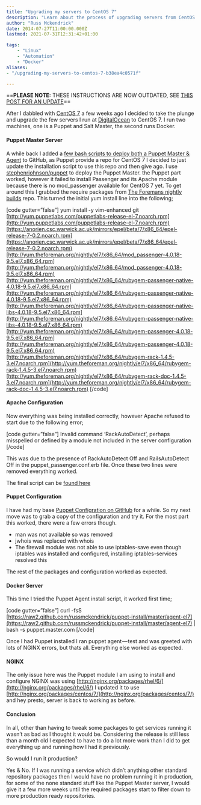 ```yaml
---
title: "Upgrading my servers to CentOS 7"
description: "Learn about the process of upgrading servers from CentOS 6 to CentOS 7, including updates for Puppet Master server, Apache configuration, and Docker server."
author: "Russ Mckendrick"
date: 2014-07-27T11:00:00.000Z
lastmod: 2021-07-31T12:31:42+01:00

tags:
    - "Linux"
    - "Automation"
    - "Docker"
aliases:
- "/upgrading-my-servers-to-centos-7-b38ea4c0571f"

---
```


==**PLEASE NOTE:** THESE INSTRUCTIONS ARE NOW OUTDATED, SEE [THIS POST FOR AN UPDATE](/2015/07/12/update-to-puppet-install-script/)==

After I dabbled with [CentOS 7](/2014/07/12/first-play-with-centos-7.0/) a few weeks ago I decided to take the plunge and upgrade the few servers I run at [DigitalOcean](https://www.digitalocean.com/?refcode=52ec4dc3647e) to CentOS 7. I run two machines, one is a Puppet and Salt Master, the second runs Docker.

#### Puppet Master Server

A while back I added a [few bash scripts to deploy both a Puppet Master & Agent](https://github.com/russmckendrick/puppet-install) to GitHub, as Puppet provide a repo for CentOS 7 I decided to just update the installation script to use this repo and then give ago. I use [stephenrjohnson/puppet](https://forge.puppetlabs.com/stephenrjohnson/puppet) to deploy the Puppet Master. the Puppet part worked, however it failed to install Passenger and its Apache module because there is no mod_passenger available for CentOS 7 yet. To get around this I grabbed the require packages from [The Foremans nightly builds](http://yum.theforeman.org/nightly/el7/x86_64/) repo. This turned the initial yum install line into the following;

[code gutter=”false”]
yum install -y vim-enhanced git [http://yum.puppetlabs.com/puppetlabs-release-el-7.noarch.rpm](http://yum.puppetlabs.com/puppetlabs-release-el-7.noarch.rpm)[https://anorien.csc.warwick.ac.uk/mirrors/epel/beta/7/x86_64/epel-release-7-0.2.noarch.rpm](https://anorien.csc.warwick.ac.uk/mirrors/epel/beta/7/x86_64/epel-release-7-0.2.noarch.rpm)[http://yum.theforeman.org/nightly/el7/x86_64/mod_passenger-4.0.18-9.5.el7.x86_64.rpm](http://yum.theforeman.org/nightly/el7/x86_64/mod_passenger-4.0.18-9.5.el7.x86_64.rpm)[http://yum.theforeman.org/nightly/el7/x86_64/rubygem-passenger-native-4.0.18-9.5.el7.x86_64.rpm](http://yum.theforeman.org/nightly/el7/x86_64/rubygem-passenger-native-4.0.18-9.5.el7.x86_64.rpm)[http://yum.theforeman.org/nightly/el7/x86_64/rubygem-passenger-native-libs-4.0.18-9.5.el7.x86_64.rpm](http://yum.theforeman.org/nightly/el7/x86_64/rubygem-passenger-native-libs-4.0.18-9.5.el7.x86_64.rpm)[http://yum.theforeman.org/nightly/el7/x86_64/rubygem-passenger-4.0.18-9.5.el7.x86_64.rpm](http://yum.theforeman.org/nightly/el7/x86_64/rubygem-passenger-4.0.18-9.5.el7.x86_64.rpm)[http://yum.theforeman.org/nightly/el7/x86_64/rubygem-rack-1.4.5-3.el7.noarch.rpm](http://yum.theforeman.org/nightly/el7/x86_64/rubygem-rack-1.4.5-3.el7.noarch.rpm)[http://yum.theforeman.org/nightly/el7/x86_64/rubygem-rack-doc-1.4.5-3.el7.noarch.rpm](http://yum.theforeman.org/nightly/el7/x86_64/rubygem-rack-doc-1.4.5-3.el7.noarch.rpm)
[/code]

#### Apache Configuration

Now everything was being installed correctly, however Apache refused to start due to the following error;

[code gutter=”false”]
Invalid command ‘RackAutoDetect’, perhaps misspelled or defined by a module not included in the server configuration
[/code]

This was due to the presence of RackAutoDetect Off and RailsAutoDetect Off in the puppet_passenger.conf.erb file. Once these two lines were removed everything worked.

The final script can be [found here](https://github.com/russmckendrick/puppet-install/blob/master/install-el7)

#### Puppet Configuration

I have had my base [Puppet Configration on GitHub](https://github.com/russmckendrick/puppet) for a while. So my next move was to grab a copy of the configuration and try it. For the most part this worked, there were a few errors though.

- man was not available so was removed
- jwhois was replaced with whois
- The firewall module was not able to use iptables-save even though iptables was installed and configured, installing iptables-services resolved this

The rest of the packages and configuration worked as expected.

#### Docker Server

This time I tried the Puppet Agent install script, it worked first time;

[code gutter=”false”]
curl -fsS [https://raw2.github.com/russmckendrick/puppet-install/master/agent-el7](https://raw2.github.com/russmckendrick/puppet-install/master/agent-el7) | bash -s puppet.master.com
[/code]

Once I had Puppet installed I ran puppet agent — test and was greeted with lots of NGINX errors, but thats all. Everything else worked as expected.

#### NGINX

The only issue here was the Puppet module I am using to install and configure NGINX was using [http://nginx.org/packages/rhel/6/](http://nginx.org/packages/rhel/6/) I updated it to use [http://nginx.org/packages/centos/7/](http://nginx.org/packages/centos/7/) and hey presto, server is back to working as before.

#### Conclusion

In all, other than having to tweak some packages to get services running it wasn’t as bad as I thought it would be. Considering the release is still less than a month old I expected to have to do a lot more work than I did to get everything up and running how I had it previously.

So would I run it production?

Yes & No. If I was running a service which didn’t anything other standard repository packages then I would have no problem running it in production, for some of the none standard stuff like the Puppet Master server, I would give it a few more weeks until the required packages start to filter down to more production ready repositories.

